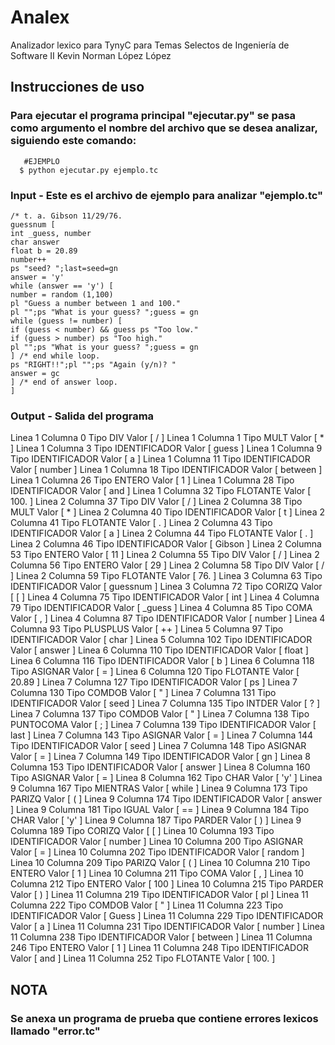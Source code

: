 Analex
====
Analizador lexico para TynyC para Temas Selectos de Ingeniería de Software II
Kevin Norman López López

## Instrucciones de uso
### Para ejecutar el programa principal "ejecutar.py" se pasa como argumento el nombre del archivo que se desea analizar, siguiendo este comando:
``` $ python [programa_principal] [archivo_para_analizar]
   #EJEMPLO
  $ python ejecutar.py ejemplo.tc
```

### Input - Este es el archivo de ejemplo para analizar "ejemplo.tc"
```/* guess a number between 1 and 100.
/* t. a. Gibson 11/29/76.
guessnum [
int _guess, number
char answer
float b = 20.89
number++
ps "seed? ";last=seed=gn
answer = 'y'
while (answer == 'y') [
number = random (1,100)
pl "Guess a number between 1 and 100."
pl "";ps "What is your guess? ";guess = gn
while (guess != number) [
if (guess < number) && guess ps "Too low."
if (guess > number) ps "Too high."
pl "";ps "What is your guess? ";guess = gn
] /* end while loop.
ps "RIGHT!!";pl "";ps "Again (y/n)? "
answer = gc
] /* end of answer loop.
]
```

### Output - Salida del programa
Linea 1    Columna 0    Tipo DIV              Valor [ /  ]
Linea 1    Columna 1    Tipo MULT             Valor [ *  ]
Linea 1    Columna 3    Tipo IDENTIFICADOR    Valor [ guess ]
Linea 1    Columna 9    Tipo IDENTIFICADOR    Valor [ a  ]
Linea 1    Columna 11   Tipo IDENTIFICADOR    Valor [ number ]
Linea 1    Columna 18   Tipo IDENTIFICADOR    Valor [ between ]
Linea 1    Columna 26   Tipo ENTERO           Valor [ 1  ]
Linea 1    Columna 28   Tipo IDENTIFICADOR    Valor [ and ]
Linea 1    Columna 32   Tipo FLOTANTE         Valor [ 100. ]
Linea 2    Columna 37   Tipo DIV              Valor [ /  ]
Linea 2    Columna 38   Tipo MULT             Valor [ *  ]
Linea 2    Columna 40   Tipo IDENTIFICADOR    Valor [ t  ]
Linea 2    Columna 41   Tipo FLOTANTE         Valor [ .  ]
Linea 2    Columna 43   Tipo IDENTIFICADOR    Valor [ a  ]
Linea 2    Columna 44   Tipo FLOTANTE         Valor [ .  ]
Linea 2    Columna 46   Tipo IDENTIFICADOR    Valor [ Gibson ]
Linea 2    Columna 53   Tipo ENTERO           Valor [ 11 ]
Linea 2    Columna 55   Tipo DIV              Valor [ /  ]
Linea 2    Columna 56   Tipo ENTERO           Valor [ 29 ]
Linea 2    Columna 58   Tipo DIV              Valor [ /  ]
Linea 2    Columna 59   Tipo FLOTANTE         Valor [ 76. ]
Linea 3    Columna 63   Tipo IDENTIFICADOR    Valor [ guessnum ]
Linea 3    Columna 72   Tipo CORIZQ           Valor [ [  ]
Linea 4    Columna 75   Tipo IDENTIFICADOR    Valor [ int ]
Linea 4    Columna 79   Tipo IDENTIFICADOR    Valor [ _guess ]
Linea 4    Columna 85   Tipo COMA             Valor [ ,  ]
Linea 4    Columna 87   Tipo IDENTIFICADOR    Valor [ number ]
Linea 4    Columna 93   Tipo PLUSPLUS         Valor [ ++ ]
Linea 5    Columna 97   Tipo IDENTIFICADOR    Valor [ char ]
Linea 5    Columna 102  Tipo IDENTIFICADOR    Valor [ answer ]
Linea 6    Columna 110  Tipo IDENTIFICADOR    Valor [ float ]
Linea 6    Columna 116  Tipo IDENTIFICADOR    Valor [ b  ]
Linea 6    Columna 118  Tipo ASIGNAR          Valor [ =  ]
Linea 6    Columna 120  Tipo FLOTANTE         Valor [ 20.89 ]
Linea 7    Columna 127  Tipo IDENTIFICADOR    Valor [ ps ]
Linea 7    Columna 130  Tipo COMDOB           Valor [ "  ]
Linea 7    Columna 131  Tipo IDENTIFICADOR    Valor [ seed ]
Linea 7    Columna 135  Tipo INTDER           Valor [ ?  ]
Linea 7    Columna 137  Tipo COMDOB           Valor [ "  ]
Linea 7    Columna 138  Tipo PUNTOCOMA        Valor [ ;  ]
Linea 7    Columna 139  Tipo IDENTIFICADOR    Valor [ last ]
Linea 7    Columna 143  Tipo ASIGNAR          Valor [ =  ]
Linea 7    Columna 144  Tipo IDENTIFICADOR    Valor [ seed ]
Linea 7    Columna 148  Tipo ASIGNAR          Valor [ =  ]
Linea 7    Columna 149  Tipo IDENTIFICADOR    Valor [ gn ]
Linea 8    Columna 153  Tipo IDENTIFICADOR    Valor [ answer ]
Linea 8    Columna 160  Tipo ASIGNAR          Valor [ =  ]
Linea 8    Columna 162  Tipo CHAR             Valor [ 'y' ]
Linea 9    Columna 167  Tipo MIENTRAS         Valor [ while ]
Linea 9    Columna 173  Tipo PARIZQ           Valor [ (  ]
Linea 9    Columna 174  Tipo IDENTIFICADOR    Valor [ answer ]
Linea 9    Columna 181  Tipo IGUAL            Valor [ == ]
Linea 9    Columna 184  Tipo CHAR             Valor [ 'y' ]
Linea 9    Columna 187  Tipo PARDER           Valor [ )  ]
Linea 9    Columna 189  Tipo CORIZQ           Valor [ [  ]
Linea 10   Columna 193  Tipo IDENTIFICADOR    Valor [ number ]
Linea 10   Columna 200  Tipo ASIGNAR          Valor [ =  ]
Linea 10   Columna 202  Tipo IDENTIFICADOR    Valor [ random ]
Linea 10   Columna 209  Tipo PARIZQ           Valor [ (  ]
Linea 10   Columna 210  Tipo ENTERO           Valor [ 1  ]
Linea 10   Columna 211  Tipo COMA             Valor [ ,  ]
Linea 10   Columna 212  Tipo ENTERO           Valor [ 100 ]
Linea 10   Columna 215  Tipo PARDER           Valor [ )  ]
Linea 11   Columna 219  Tipo IDENTIFICADOR    Valor [ pl ]
Linea 11   Columna 222  Tipo COMDOB           Valor [ "  ]
Linea 11   Columna 223  Tipo IDENTIFICADOR    Valor [ Guess ]
Linea 11   Columna 229  Tipo IDENTIFICADOR    Valor [ a  ]
Linea 11   Columna 231  Tipo IDENTIFICADOR    Valor [ number ]
Linea 11   Columna 238  Tipo IDENTIFICADOR    Valor [ between ]
Linea 11   Columna 246  Tipo ENTERO           Valor [ 1  ]
Linea 11   Columna 248  Tipo IDENTIFICADOR    Valor [ and ]
Linea 11   Columna 252  Tipo FLOTANTE         Valor [ 100. ]

## NOTA
### Se anexa un programa de prueba que contiene errores lexicos llamado "error.tc"
